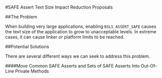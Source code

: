 #SAFE Assert Text Size Impact Reduction Proposals

##The Problem

When building very large applications, enabling `BSLS_ASSERT_SAFE` causes the text size of the application to grow to unacceptable levels.  In extreme cases, it can cause linker or platform limits to be reached.

##Potential Solutions

There are several different ways we can seek to address this problem.

####Move Common SAFE Asserts and Sets of SAFE Asserts Into Out-Of-Line Private Methods




